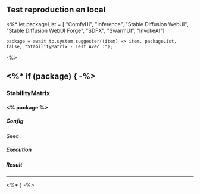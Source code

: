 ## Test reproduction en local
<%*
let packageList = [
	"ComfyUI", 
	"Inference", 
	"Stable Diffusion WebUI", 
	"Stable Diffusion WebUI Forge", 
	"SDFX", 
	"SwarmUI", 
	"InvokeAI"]

	package = await tp.system.suggester((item) => item, packageList, false, "StabilityMatrix - Test Avec :");
-%>

<%* if (package) { -%>
---
### StabilityMatrix 

#### <% package %> 
##### Config
Seed : 
##### Execution
##### Result

---
<%* } -%>